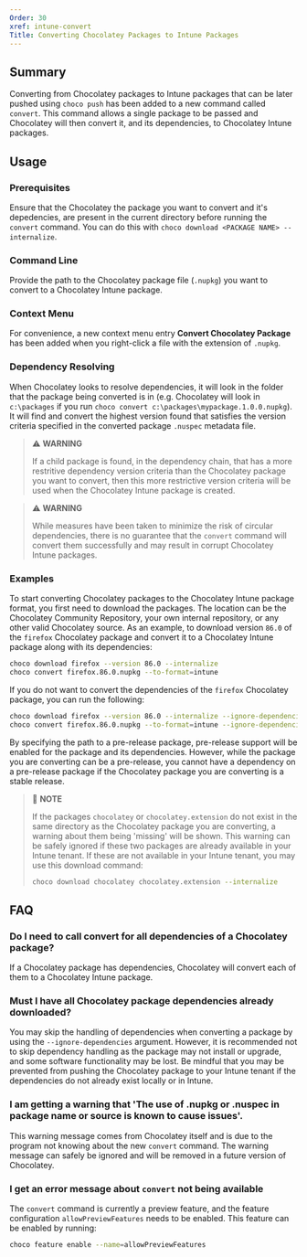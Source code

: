 ```yaml
---
Order: 30
xref: intune-convert
Title: Converting Chocolatey Packages to Intune Packages
---
```


<?! Include "../../../shared/intune-note.txt" /?>

## Summary

Converting from Chocolatey packages to Intune packages that can be later pushed using `choco push` has been added to a new command called `convert`.
This command allows a single package to be passed and Chocolatey will then convert it, and its dependencies, to Chocolatey Intune packages.

## Usage

### Prerequisites

Ensure that the Chocolatey the package you want to convert and it's depedencies, are present in the current directory before running the `convert` command. You can do this with `choco download <PACKAGE NAME> --internalize`.
### Command Line

Provide the path to the Chocolatey package file (`.nupkg`) you want to convert to a Chocolatey Intune package.

### Context Menu

For convenience, a new context menu entry **Convert Chocolatey Package** has been added when you right-click a file with the extension of `.nupkg`.

### Dependency Resolving

When Chocolatey looks to resolve dependencies, it will look in the folder that the package being converted is in (e.g. Chocolatey will look in `c:\packages` if you run `choco convert c:\packages\mypackage.1.0.0.nupkg`). It will find and convert the highest version found that satisfies the version criteria specified in the converted package `.nuspec` metadata file.

> :warning: **WARNING**
>
> If a child package is found, in the dependency chain, that has a more restritive dependency version criteria than the Chocolatey package you want to convert, then this more restrictive version criteria will be used when the Chocolatey Intune package is created.

> :warning: **WARNING**
>
> While measures have been taken to minimize the risk of circular dependencies, there is no guarantee that the `convert` command will convert them successfully and may result in corrupt Chocolatey Intune packages.

### Examples

To start converting Chocolatey packages to the Chocolatey Intune package format, you first need to download the packages.
The location can be the Chocolatey Community Repository, your own internal repository, or any other valid Chocolatey source.
As an example, to download version `86.0` of the `firefox` Chocolatey package and convert it to a Chocolatey Intune package along with its dependencies:

~~~sh
choco download firefox --version 86.0 --internalize
choco convert firefox.86.0.nupkg --to-format=intune
~~~


If you do not want to convert the dependencies of the `firefox` Chocolatey package, you can run the following:

~~~sh
choco download firefox --version 86.0 --internalize --ignore-dependencies
choco convert firefox.86.0.nupkg --to-format=intune --ignore-dependencies
~~~

By specifying the path to a pre-release package, pre-release support will be enabled for the package and its dependencies. However, while the package you are converting can be a pre-release, you cannot have a dependency on a pre-release package if the Chocolatey package you are converting is a stable release.

> :memo: **NOTE**
>
> If the packages `chocolatey` or `chocolatey.extension` do not exist in the same directory as the Chocolatey package you are converting, a warning about them being 'missing' will be shown. This warning can be safely ignored if these two packages are already available in your Intune tenant. If these are not available in your Intune tenant, you may use this download command:
>
> ~~~sh
> choco download chocolatey chocolatey.extension --internalize
> ~~~

## FAQ

### Do I need to call convert for all dependencies of a Chocolatey package?

If a Chocolatey package has dependencies, Chocolatey will convert each of them to a Chocolatey Intune package.

### Must I have all Chocolatey package dependencies already downloaded?

You may skip the handling of dependencies when converting a package by using the `--ignore-dependencies` argument.
However, it is recommended not to skip dependency handling as the package may not install or upgrade, and some software functionality may be lost.
Be mindful that you may be prevented from pushing the Chocolatey package to your Intune tenant if the dependencies do not already exist locally or in Intune.

### I am getting a warning that 'The use of .nupkg or .nuspec in package name or source is known to cause issues'.

This warning message comes from Chocolatey itself and is due to the program not knowing about the new `convert` command.
The warning message can safely be ignored and will be removed in a future version of Chocolatey.

### I get an error message about `convert` not being available

The `convert` command is currently a preview feature, and the feature configuration `allowPreviewFeatures` needs to be enabled.
This feature can be enabled by running:
~~~sh
choco feature enable --name=allowPreviewFeatures
~~~
